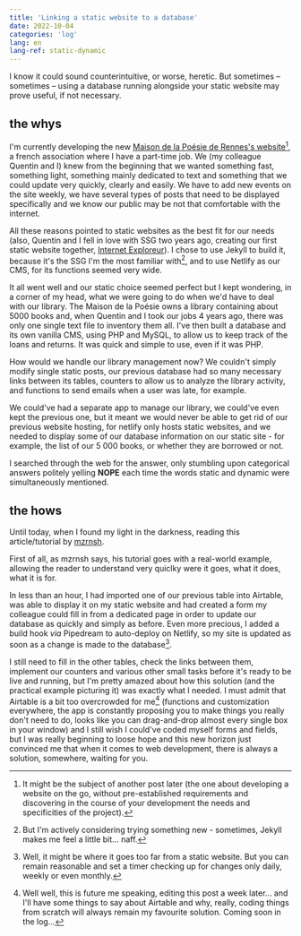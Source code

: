 ```yaml
---
title: 'Linking a static website to a database'
date: 2022-10-04
categories: 'log'
lang: en
lang-ref: static-dynamic
---
```

I know it could sound counterintuitive, or worse, heretic. But sometimes –  sometimes – using a database running alongside your static website may prove useful, if not necessary.

## the whys

I'm currently developing the new [Maison de la Poésie de Rennes's website](maiporennes.fr)[^1], a french association where I have a part-time job. We (my colleague Quentin and I) knew from the beginning that we wanted something fast, something light, something mainly dedicated to text and something that we could update very quickly, clearly and easily. We have to add new events on the site weekly, we have several types of posts that need to be displayed specifically and we know our public may be not that comfortable with the internet.

All these reasons pointed to static websites as the best fit for our needs (also, Quentin and I fell in love with SSG two years ago, creating our first static website together, [Internet Exploreur](https://pquod.github.io/InternetExploreur/)). I chose to use Jekyll to build it, because it's the SSG I'm the most familiar with[^2], and to use Netlify as our CMS, for its functions seemed very wide.

It all went well and our static choice seemed perfect but I kept wondering, in a corner of my head, what we were going to do when we'd have to deal with our library. The Maison de la Poésie owns a library containing about 5000 books and, when Quentin and I took our jobs 4 years ago, there was only one single text file to inventory them all. I've then built a database and its own vanilla CMS, using PHP and MySQL, to allow us to keep track of the loans and returns. It was quick and simple to use, even if it was PHP.

How would we handle our library management now? We couldn't simply modify single static posts, our previous database had so many necessary links between its tables, counters to allow us to analyze the library activity, and functions to send emails when a user was late, for example.

We could've had a separate app to manage our library, we could've even kept the previous one, but it meant we would never be able to get rid of our previous website hosting, for netlify only hosts static websites, and we needed to display some of our database information on our static site - for example, the list of our 5 000 books, or whether they are borrowed or not.

I searched through the web for the answer, only stumbling upon categorical answers politely yelling **NOPE** each time the words static and dynamic were simultaneously mentioned.

## the hows

Until today, when I found my light in the darkness, reading this article/tutorial by [mzrnsh](https://mzrn.sh/2022/04/29/using-airtable-as-a-jekyll-website-database/).

First of all, as mzrnsh says, his tutorial goes with a real-world example, allowing the reader to understand very quiclky were it goes, what it does, what it is for.

In less than an hour, I had imported one of our previous table into Airtable, was able to display it on my static website and had created a form my colleague could fill in from a dedicated page in order to update our database as quickly and simply as before. Even more precious, I added a build hook *via* Pipedream to auto-deploy on Netlify, so my site is updated as soon as a change is made to the database[^3].

I still need to fill in the other tables, check the links between them, implement our counters and various other small tasks before it's ready to be live and running, but I'm pretty amazed about how this solution (and the practical example picturing it) was exactly what I needed. I must admit that Airtable is a bit too overcrowded for me[^4] (functions and customization everywhere, the app is constantly proposing you to make things you really don't need to do, looks like you can drag-and-drop almost every single box in your window) and I still wish I could've coded myself forms and fields, but I was really beginning to loose hope and this new horizon just convinced me that when it comes to web development, there is always a solution, somewhere, waiting for you.

[^1]: It might be the subject of another post later (the one about developing a website on the go, without pre-established requirements and discovering in the course of your development the needs and specificities of the project).
[^2]: But I'm actively considering trying something new - sometimes, Jekyll makes me feel a little bit... naff.
[^3]: Well, it might be where it goes too far from a static website. But you can remain reasonable and set a timer checking up for changes only daily, weekly or even monthly.
[^4]: Well well, this is future me speaking, editing this post a week later... and I'll have some things to say about Airtable and why, really, coding things from scratch will always remain my favourite solution. Coming soon in the log...
